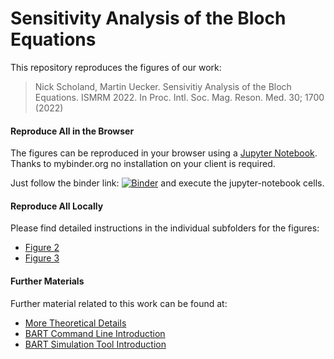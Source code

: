 

# Sensitivity Analysis of the Bloch Equations

This repository reproduces the figures of our work:

> Nick Scholand, Martin Uecker. Sensivitiy Analysis of the Bloch Equations. ISMRM 2022. In Proc. Intl. Soc. Mag. Reson. Med. 30; 1700 (2022)

#### Reproduce All in the Browser

The figures can be reproduced in your browser using a [Jupyter Notebook](reproduce_figures.ipynb).
Thanks to mybinder.org no installation on your client is required.

Just follow the binder link: [![Binder](https://mybinder.org/badge_logo.svg)](https://mybinder.org/v2/gh/mrirecon/ismrm-2022-sensitivity-analysis-bloch-eq/main?filepath=reproduce_figures.ipynb)
and execute the jupyter-notebook cells.


#### Reproduce All Locally

Please find detailed instructions in the individual subfolders for the figures:
* [Figure 2](02_irbssfp/)
* [Figure 3](03_unprep_irbssfp/)

#### Further Materials

Further material related to this work can be found at:

* [More Theoretical Details](https://arxiv.org/abs/2209.08027)
* [BART Command Line Introduction](https://github.com/mrirecon/bart-workshop/tree/master/ismrm2019)
* [BART Simulation Tool Introduction](https://github.com/mrirecon/bart-workshop/tree/master/ismrm2022)
